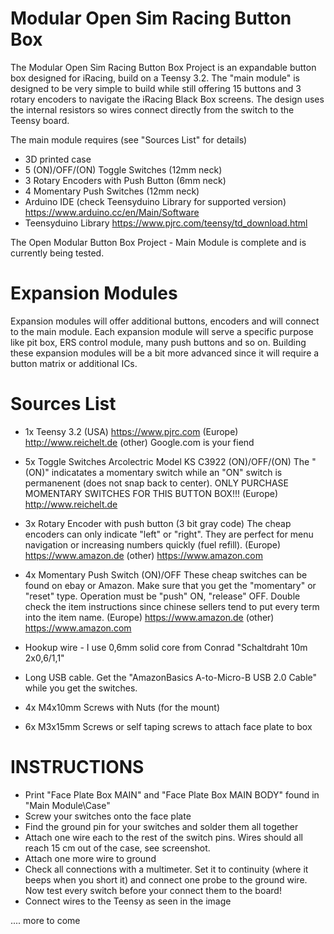 Modular Open Sim Racing Button Box
===============================

The Modular Open Sim Racing Button Box Project is an expandable button box designed for iRacing, build on a Teensy 3.2. The "main module" is designed to be very simple to build while still offering 15 buttons and 3 rotary encoders to navigate the iRacing Black Box screens. 
The design uses the internal resistors so wires connect directly from the switch to the Teensy board.


The main module requires (see "Sources List" for details)
* 3D printed case
* 5 (ON)/OFF/(ON) Toggle Switches (12mm neck)
* 3 Rotary Encoders with Push Button (6mm neck)
* 4 Momentary Push Switches (12mm neck)
* Arduino IDE (check Teensyduino Library for supported version)
  https://www.arduino.cc/en/Main/Software
* Teensyduino Library 
  https://www.pjrc.com/teensy/td_download.html

The Open Modular Button Box Project - Main Module is complete and is currently being tested.



Expansion Modules
=================
Expansion modules will offer additional buttons, encoders and will connect to the main module. Each expansion module will serve a specific purpose like pit box, ERS control module, many push buttons and so on. 
Building these expansion modules will be a bit more advanced since it will require a button matrix or additional ICs.




Sources List
============
* 1x Teensy 3.2
  (USA) https://www.pjrc.com
  (Europe) http://www.reichelt.de
  (other) Google.com is your fiend
  
* 5x Toggle Switches Arcolectric Model KS C3922 (ON)/OFF/(ON)
   The "(ON)" indicatates a momentary switch while an "ON" switch is permanenent (does not snap back to center). 
   ONLY PURCHASE MOMENTARY SWITCHES FOR THIS BUTTON BOX!!!
   (Europe) http://www.reichelt.de
   
* 3x Rotary Encoder with push button (3 bit gray code)
  The cheap encoders can only indicate "left" or "right". They are perfect for menu navigation or increasing numbers quickly (fuel refill).
  (Europe) https://www.amazon.de
  (other) https://www.amazon.com
  
* 4x Momentary Push Switch (ON)/OFF
  These cheap switches can be found on ebay or Amazon. Make sure that you get the "momentary" or "reset" type. Operation must be "push" ON, "release" OFF.
  Double check the item instructions since chinese sellers tend to put every term into the item name.
  (Europe) https://www.amazon.de
  (other) https://www.amazon.com
  
  
* Hookup wire - I use 0,6mm solid core from Conrad "Schaltdraht 10m 2x0,6/1,1"
* Long USB cable. Get the "AmazonBasics A-to-Micro-B USB 2.0 Cable" while you get the switches.
* 4x M4x10mm Screws with Nuts (for the mount)
* 6x M3x15mm Screws or self taping screws to attach face plate to box



INSTRUCTIONS
============
* Print "Face Plate Box MAIN" and "Face Plate Box MAIN BODY" found in "Main Module\Case"
* Screw your switches onto the face plate
* Find the ground pin for your switches and solder them all together
* Attach one wire each to the rest of the switch pins. Wires should all reach 15 cm out of the case, see screenshot.
* Attach one more wire to ground
* Check all connections with a multimeter. Set it to continuity (where it beeps when you short it) and connect one probe to the ground wire. Now test every switch before your connect them to the board!
* Connect wires to the Teensy as seen in the image

.... more to come


